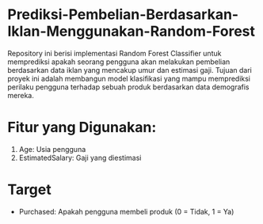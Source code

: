 # Prediksi-Pembelian-Berdasarkan-Iklan-Menggunakan-Random-Forest
Repository ini berisi implementasi Random Forest Classifier untuk memprediksi apakah seorang pengguna akan melakukan pembelian berdasarkan data iklan yang mencakup umur dan estimasi gaji. Tujuan dari proyek ini adalah membangun model klasifikasi yang mampu memprediksi perilaku pengguna terhadap sebuah produk berdasarkan data demografis mereka.

# Fitur yang Digunakan:
  1. Age: Usia pengguna
  2. EstimatedSalary: Gaji yang diestimasi

# Target
  * Purchased: Apakah pengguna membeli produk (0 = Tidak, 1 = Ya)




